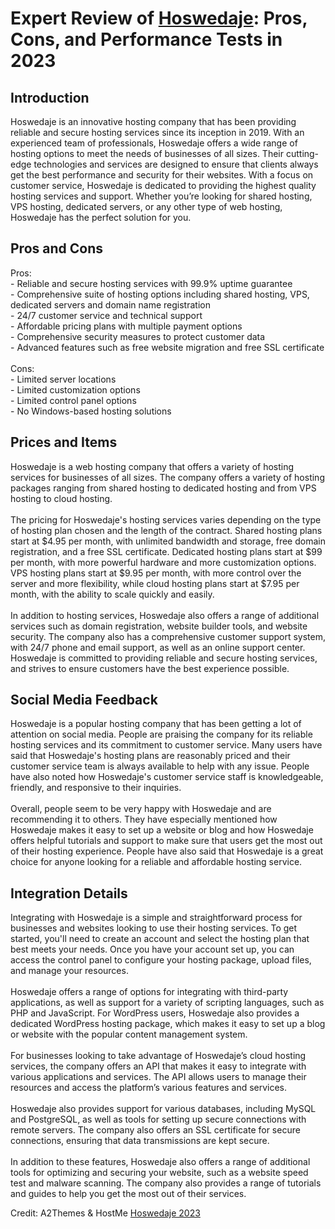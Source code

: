 <h1>Expert Review of <a href="https://a2themes.com/hoswedaje-reviews">Hoswedaje</a>: Pros, Cons, and Performance Tests in 2023</h1>
<h2>Introduction</h2>
Hoswedaje is an innovative hosting company that has been providing reliable and secure hosting services since its inception in 2019. With an experienced team of professionals, Hoswedaje offers a wide range of hosting options to meet the needs of businesses of all sizes. Their cutting-edge technologies and services are designed to ensure that clients always get the best performance and security for their websites. With a focus on customer service, Hoswedaje is dedicated to providing the highest quality hosting services and support. Whether you’re looking for shared hosting, VPS hosting, dedicated servers, or any other type of web hosting, Hoswedaje has the perfect solution for you.
<h2>Pros and Cons</h2>
Pros: <br>- Reliable and secure hosting services with 99.9% uptime guarantee<br>- Comprehensive suite of hosting options including shared hosting, VPS, dedicated servers and domain name registration<br>- 24/7 customer service and technical support<br>- Affordable pricing plans with multiple payment options<br>- Comprehensive security measures to protect customer data<br>- Advanced features such as free website migration and free SSL certificate<br><br>Cons: <br>- Limited server locations<br>- Limited customization options<br>- Limited control panel options<br>- No Windows-based hosting solutions
<h2>Prices and Items</h2>
Hoswedaje is a web hosting company that offers a variety of hosting services for businesses of all sizes. The company offers a variety of hosting packages ranging from shared hosting to dedicated hosting and from VPS hosting to cloud hosting. <br><br>The pricing for Hoswedaje's hosting services varies depending on the type of hosting plan chosen and the length of the contract. Shared hosting plans start at $4.95 per month, with unlimited bandwidth and storage, free domain registration, and a free SSL certificate. Dedicated hosting plans start at $99 per month, with more powerful hardware and more customization options. VPS hosting plans start at $9.95 per month, with more control over the server and more flexibility, while cloud hosting plans start at $7.95 per month, with the ability to scale quickly and easily. <br><br>In addition to hosting services, Hoswedaje also offers a range of additional services such as domain registration, website builder tools, and website security. The company also has a comprehensive customer support system, with 24/7 phone and email support, as well as an online support center. Hoswedaje is committed to providing reliable and secure hosting services, and strives to ensure customers have the best experience possible.
<h2>Social Media Feedback</h2>
Hoswedaje is a popular hosting company that has been getting a lot of attention on social media. People are praising the company for its reliable hosting services and its commitment to customer service. Many users have said that Hoswedaje's hosting plans are reasonably priced and their customer service team is always available to help with any issue. People have also noted how Hoswedaje's customer service staff is knowledgeable, friendly, and responsive to their inquiries.<br><br>Overall, people seem to be very happy with Hoswedaje and are recommending it to others. They have especially mentioned how Hoswedaje makes it easy to set up a website or blog and how Hoswedaje offers helpful tutorials and support to make sure that users get the most out of their hosting experience. People have also said that Hoswedaje is a great choice for anyone looking for a reliable and affordable hosting service.
<h2>Integration Details</h2>
Integrating with Hoswedaje is a simple and straightforward process for businesses and websites looking to use their hosting services. To get started, you'll need to create an account and select the hosting plan that best meets your needs. Once you have your account set up, you can access the control panel to configure your hosting package, upload files, and manage your resources.<br><br>Hoswedaje offers a range of options for integrating with third-party applications, as well as support for a variety of scripting languages, such as PHP and JavaScript. For WordPress users, Hoswedaje also provides a dedicated WordPress hosting package, which makes it easy to set up a blog or website with the popular content management system.<br><br>For businesses looking to take advantage of Hoswedaje’s cloud hosting services, the company offers an API that makes it easy to integrate with various applications and services. The API allows users to manage their resources and access the platform’s various features and services.<br><br>Hoswedaje also provides support for various databases, including MySQL and PostgreSQL, as well as tools for setting up secure connections with remote servers. The company also offers an SSL certificate for secure connections, ensuring that data transmissions are kept secure.<br><br>In addition to these features, Hoswedaje also offers a range of additional tools for optimizing and securing your website, such as a website speed test and malware scanning. The company also provides a range of tutorials and guides to help you get the most out of their services.
<p>Credit: A2Themes & HostMe <a href="https://a2themes.com/hoswedaje-reviews">Hoswedaje 2023</a></p>